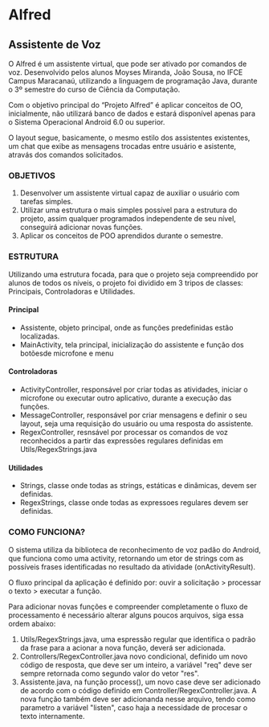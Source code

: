 # Alfred
## Assistente de Voz

  O Alfred é um assistente virtual, que pode ser ativado por comandos de voz. Desenvolvido pelos alunos Moyses Miranda, João Sousa, no IFCE Campus Maracanaú, utilizando a linguagem de programação Java, durante o 3º semestre do curso de Ciência da Computação.
  
  Com o objetivo principal do “Projeto Alfred” é aplicar conceitos de OO, inicialmente, não utilizará banco de dados e estará disponível apenas para o Sistema Operacional Android 6.0 ou superior.
  
  O layout segue, basicamente, o mesmo estilo dos assistentes existentes, um chat que exibe as mensagens trocadas entre usuário e asistente, atravás dos comandos solicitados.


### OBJETIVOS

1. Desenvolver um assistente virtual capaz de auxiliar o usuário com tarefas simples.
1. Utilizar uma estrutura o mais simples possível para a estrutura do projeto, assim qualquer programados independente de seu nível, conseguirá adicionar novas funções.
1. Aplicar os conceitos de POO aprendidos durante o semestre.


### ESTRUTURA

  Utilizando uma estrutura focada, para que o projeto seja compreendido por alunos de todos os níveis, o projeto foi dividido em 3 tripos de classes: Principais, Controladoras e Utilidades.
  
  #### Principal
  - Assistente, objeto principal, onde as funções predefinidas estão localizadas.
  - MainActivity, tela principal, inicialização do assistente e função dos botõesde microfone e menu
 
 #### Controladoras
 - ActivityController, responsável por criar todas as atividades, iniciar o microfone ou executar outro aplicativo, durante a execução das funções.
 - MessageController, responsável por criar mensagens e definir o seu layout, seja uma requisição do usuário ou uma resposta do assistente.
 - RegexController, resnsável por processar os comandos de voz reconhecidos a partir das expressões regulares definidas em Utils/RegexStrings.java
 
 #### Utilidades
 - Strings, classe onde todas as strings, estáticas e dinâmicas, devem ser definidas.
 - RegexStrings, classe onde todas as expressoes regulares devem ser definidas.
 
 
### COMO FUNCIONA?
 
  O sistema utiliza da biblioteca de reconhecimento de voz padão do Android, que funciona como uma activity, retornando um etor de strings com as possíveis frases identificadas no resultado da atividade (onActivityResult).
  
  O fluxo principal da aplicação é definido por: ouvir a solicitação > processar o texto > executar a função.

  Para adicionar novas funções e compreender completamente o fluxo de processamento é necessário alterar alguns poucos arquivos, siga essa ordem abaixo:

  1. Utils/RegexStrings.java, uma espressão regular que identifica o padrão da frase para a acionar a nova função, deverá ser adicionada.
  1. Controllers/RegexController.java novo condicional, definido um novo código de resposta, que deve ser um inteiro, a variável "req" deve ser sempre retornada como segundo valor do vetor "res".
  1. Assistente.java, na função process(), um novo case deve ser adicionado de acordo com o código definido em Controller/RegexController.java. A nova função também deve ser adicionanda nesse arquivo, tendo como parametro a variável "listen", caso haja a necessidade de procesar o texto internamente.
